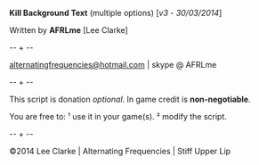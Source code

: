 **Kill Background Text** (multiple options) [*v3* - *30/03/2014*]

Written by **AFRLme** [Lee Clarke]

-- + --

alternatingfrequencies@hotmail.com | skype @ AFRLme

-- + --

This script is donation *optional*. In game credit is **non-negotiable**.

You are free to: ¹ use it in your game(s). ² modify the script.

-- + --

©2014 Lee Clarke | Alternating Frequencies | Stiff Upper Lip
